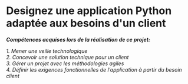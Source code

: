 # Designez une application Python adaptée aux besoins d'un client  
  
***Compétences acquises lors de la réalisation de ce projet:***  
  
*1. Mener une veille technologique*  
*2. Concevoir une solution technique pour un client*  
*3. Gérer un projet avec les méthodologies agiles*  
*4. Définir les exigences fonctionnelles de l’application à partir du besoin client*    
